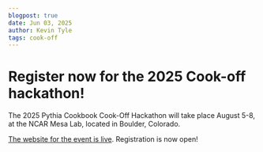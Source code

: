 ```yaml
---
blogpost: true
date: Jun 03, 2025
author: Kevin Tyle
tags: cook-off
---
```


# Register now for the 2025 Cook-off hackathon!

The 2025 Pythia Cookbook Cook-Off Hackathon will take place August
5-8, at the NCAR Mesa Lab, located in Boulder, Colorado.

[The website for the event is live](https://projectpythia.org/pythia-cookoff-2025/). Registration is now open!
